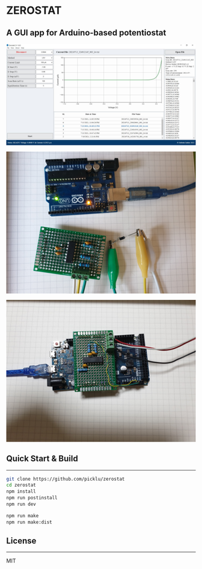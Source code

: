 # ZEROSTAT

## A GUI app for Arduino-based potentiostat

![app](app/assets/app.png)

![hardware 1](app/assets/hardware_1.jpg)

![hardware 2](app/assets/hardware_2.jpg)

## Quick Start & Build

---

```sh
git clone https://github.com/picklu/zerostat
cd zerostat
npm install
npm run postinstall
npm run dev
```

```sh
npm run make
npm run make:dist
```

## License

---

MIT
